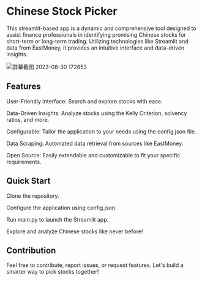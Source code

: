 # Chinese Stock Picker

This streamlit-based app is a dynamic and comprehensive tool designed to assist finance professionals in identifying promising Chinese stocks for short-term or long-term trading. Utilizing technologies like Streamlit and data from EastMoney, it provides an intuitive interface and data-driven insights.


![屏幕截图 2023-08-30 172853](https://github.com/qingxuantang/qt_app/assets/18418339/d006f782-e6b3-4b13-9de4-9f6804b5b131)


## Features

<bold>User-Friendly Interface:</bold> Search and explore stocks with ease.

Data-Driven Insights: Analyze stocks using the Kelly Criterion, solvency ratios, and more.

Configurable: Tailor the application to your needs using the config.json file.

Data Scraping: Automated data retrieval from sources like EastMoney.

Open Source: Easily extendable and customizable to fit your specific requirements.

## Quick Start

Clone the repository.

Configure the application using config.json.

Run main.py to launch the Streamlit app.

Explore and analyze Chinese stocks like never before!

## Contribution

Feel free to contribute, report issues, or request features. Let's build a smarter way to pick stocks together!
